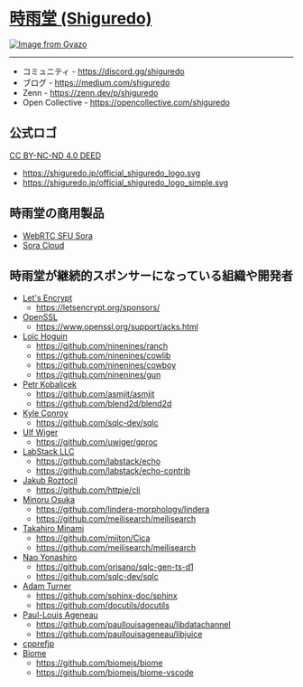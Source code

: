 # [時雨堂 (Shiguredo) ](https://shiguredo.jp/)

[![Image from Gyazo](https://i.gyazo.com/a797ca26734a866ceb8d1928673e2c47.jpg)](https://gyazo.com/a797ca26734a866ceb8d1928673e2c47)

---

- コミュニティ - https://discord.gg/shiguredo
- ブログ - https://medium.com/shiguredo
- Zenn - https://zenn.dev/p/shiguredo
- Open Collective - https://opencollective.com/shiguredo

## 公式ロゴ

[CC BY-NC-ND 4.0 DEED](https://creativecommons.org/licenses/by-nc-nd/4.0/)
  
- https://shiguredo.jp/official_shiguredo_logo.svg
- https://shiguredo.jp/official_shiguredo_logo_simple.svg

## 時雨堂の商用製品

- [WebRTC SFU Sora](https://sora.shiguredo.jp/)
- [Sora Cloud](https://sora-cloud.shiguredo.jp/)

## 時雨堂が継続的スポンサーになっている組織や開発者

- [Let's Encrypt](https://letsencrypt.org/)
    - https://letsencrypt.org/sponsors/
- [OpenSSL](https://www.openssl.org/)
    - https://www.openssl.org/support/acks.html
- [Loïc Hoguin](https://github.com/essen)
    - https://github.com/ninenines/ranch
    - https://github.com/ninenines/cowlib
    - https://github.com/ninenines/cowboy
    - https://github.com/ninenines/gun
- [Petr Kobalicek](https://github.com/kobalicek)
    - https://github.com/asmjit/asmjit
    - https://github.com/blend2d/blend2d
- [Kyle Conroy](https://github.com/kyleconroy)
    - https://github.com/sqlc-dev/sqlc
- [Ulf Wiger](https://github.com/uwiger)
    - https://github.com/uwiger/gproc
- [LabStack LLC](https://github.com/labstack)
    - https://github.com/labstack/echo
    - https://github.com/labstack/echo-contrib
- [Jakub Roztocil](https://github.com/jkbrzt)
    - https://github.com/httpie/cli
- [Minoru Osuka](https://github.com/mosuka)
    - https://github.com/lindera-morphology/lindera
    - https://github.com/meilisearch/meilisearch
- [Takahiro Minami](https://github.com/miiton)
    - https://github.com/miiton/Cica
    - https://github.com/meilisearch/meilisearch
- [Nao Yonashiro](https://github.com/orisano)
    - https://github.com/orisano/sqlc-gen-ts-d1
    - https://github.com/sqlc-dev/sqlc
- [Adam Turner](https://github.com/AA-Turner)
    - https://github.com/sphinx-doc/sphinx
    - https://github.com/docutils/docutils
- [Paul-Louis Ageneau](https://github.com/paullouisageneau)
    - https://github.com/paullouisageneau/libdatachannel
    - https://github.com/paullouisageneau/libjuice
- [cpprefjp](https://cpprefjp.github.io/)
- [Biome](https://github.com/biomejs)
    - https://github.com/biomejs/biome
    - https://github.com/biomejs/biome-vscode    
